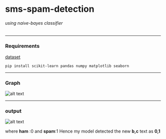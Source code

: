 # sms-spam-detection
###### using naive-bayes classifier
***
### Requirements

[dataset](https://www.kaggle.com/uciml/sms-spam-collection-dataset/version/1)
 ```
 pip install scikit-learn pandas numpy matplotlib seaborn
 ```
***
### Graph
![alt text](https://github.com/ravularohit/sms-spam-detector/blob/master/images/Figure_1.png)
***
### output
![alt text](https://github.com/ravularohit/sms-spam-detector/blob/master/images/Screenshot%20from%202019-06-26%2021-21-41.png)

where **ham** :0 and **spam**:1
Hence my model detected the new **b,c** text as **0,1**
